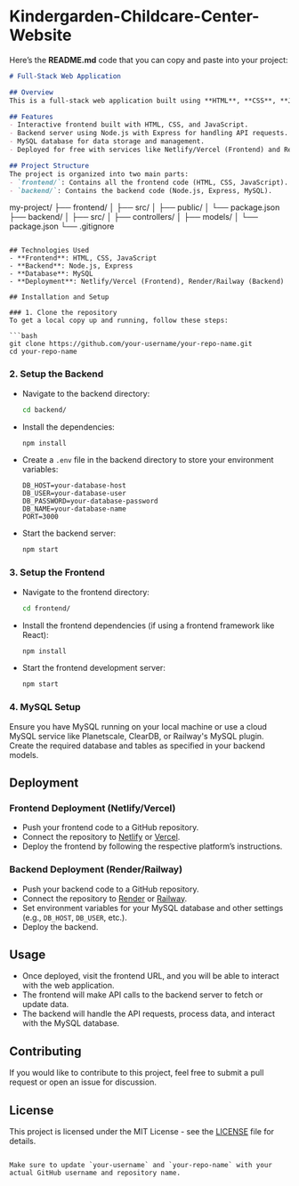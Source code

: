 # Kindergarden-Childcare-Center-Website

Here’s the **README.md** code that you can copy and paste into your project:

```markdown
# Full-Stack Web Application

## Overview
This is a full-stack web application built using **HTML**, **CSS**, **JavaScript**, **Node.js**, and **MySQL**. The application consists of a frontend for user interaction and a backend for data processing and database management.

## Features
- Interactive frontend built with HTML, CSS, and JavaScript.
- Backend server using Node.js with Express for handling API requests.
- MySQL database for data storage and management.
- Deployed for free with services like Netlify/Vercel (Frontend) and Render/Railway (Backend).

## Project Structure
The project is organized into two main parts:
- `frontend/`: Contains all the frontend code (HTML, CSS, JavaScript).
- `backend/`: Contains the backend code (Node.js, Express, MySQL).

```
my-project/
├── frontend/
│   ├── src/
│   ├── public/
│   └── package.json
├── backend/
│   ├── src/
│   ├── controllers/
│   ├── models/
│   └── package.json
└── .gitignore
```

## Technologies Used
- **Frontend**: HTML, CSS, JavaScript
- **Backend**: Node.js, Express
- **Database**: MySQL
- **Deployment**: Netlify/Vercel (Frontend), Render/Railway (Backend)

## Installation and Setup

### 1. Clone the repository
To get a local copy up and running, follow these steps:

```bash
git clone https://github.com/your-username/your-repo-name.git
cd your-repo-name
```

### 2. Setup the Backend
- Navigate to the backend directory:
  ```bash
  cd backend/
  ```
- Install the dependencies:
  ```bash
  npm install
  ```
- Create a `.env` file in the backend directory to store your environment variables:
  ```
  DB_HOST=your-database-host
  DB_USER=your-database-user
  DB_PASSWORD=your-database-password
  DB_NAME=your-database-name
  PORT=3000
  ```
- Start the backend server:
  ```bash
  npm start
  ```

### 3. Setup the Frontend
- Navigate to the frontend directory:
  ```bash
  cd frontend/
  ```
- Install the frontend dependencies (if using a frontend framework like React):
  ```bash
  npm install
  ```
- Start the frontend development server:
  ```bash
  npm start
  ```

### 4. MySQL Setup
Ensure you have MySQL running on your local machine or use a cloud MySQL service like Planetscale, ClearDB, or Railway's MySQL plugin. Create the required database and tables as specified in your backend models.

## Deployment

### Frontend Deployment (Netlify/Vercel)
- Push your frontend code to a GitHub repository.
- Connect the repository to [Netlify](https://www.netlify.com/) or [Vercel](https://vercel.com/).
- Deploy the frontend by following the respective platform’s instructions.

### Backend Deployment (Render/Railway)
- Push your backend code to a GitHub repository.
- Connect the repository to [Render](https://render.com/) or [Railway](https://railway.app/).
- Set environment variables for your MySQL database and other settings (e.g., `DB_HOST`, `DB_USER`, etc.).
- Deploy the backend.

## Usage
- Once deployed, visit the frontend URL, and you will be able to interact with the web application.
- The frontend will make API calls to the backend server to fetch or update data.
- The backend will handle the API requests, process data, and interact with the MySQL database.

## Contributing
If you would like to contribute to this project, feel free to submit a pull request or open an issue for discussion.

## License
This project is licensed under the MIT License - see the [LICENSE](LICENSE) file for details.
```

Make sure to update `your-username` and `your-repo-name` with your actual GitHub username and repository name.
